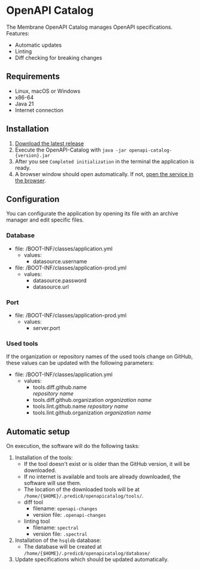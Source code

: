 # OpenAPI Catalog

The Membrane OpenAPI Catalog manages OpenAPI specifications.  
Features:

- Automatic updates
- Linting
- Diff checking for breaking changes

## Requirements

- Linux, macOS or Windows
- x86-64
- Java 21
- Internet connection

## Installation

1. [Download the latest release](https://github.com/membrane/openapi-catalog/releases/latest)
2. Execute the OpenAPI-Catalog with `java -jar openapi-catalog-{version}.jar`
3. After you see `Completed initialization` in the terminal the application is ready.
4. A browser window should open automatically. If not, [open the service in the browser](http://localhost:8000).

## Configuration

You can configurate the application by opening its file with an archive manager and edit specific files.

### Database

- file: /BOOT-INF/classes/application.yml
    - values:
        - datasource.username
- file: /BOOT-INF/classes/application-prod.yml
    - values:
        - datasource.password
        - datasource.url

### Port

- file: /BOOT-INF/classes/application-prod.yml
    - values:
        - server.port

### Used tools

If the organization or repository names of the used tools change on GitHub, these values can be updated with the following parameters:

- file: /BOOT-INF/classes/application.yml
    - values:
        - tools.diff.github.name  
          _repository name_
        - tools.diff.github.organization
          _organization name_
        - tools.lint.github.name
          _repository name_
        - tools.lint.github.organization
          _organization name_

## Automatic setup

On execution, the software will do the following tasks:

1. Installation of the tools:
    - If the tool doesn't exist or is older than the GitHub version, it will be downloaded.
    - If no internet is available and tools are already downloaded, the software will use them.
    - The location of the downloaded tools will be at `/home/{$HOME}/.predic8/openapicatalog/tools/`.
    - diff tool
        - filename: `openapi-changes`
        - version file: `.openapi-changes`
    - linting tool
        - filename: `spectral`
        - version file: `.spectral`
2. Installation of the `hsqldb` database:
    - The database will be created at `/home/{$HOME}/.predic8/openapicatalog/database/`
3. Update specifications which should be updated automatically.
